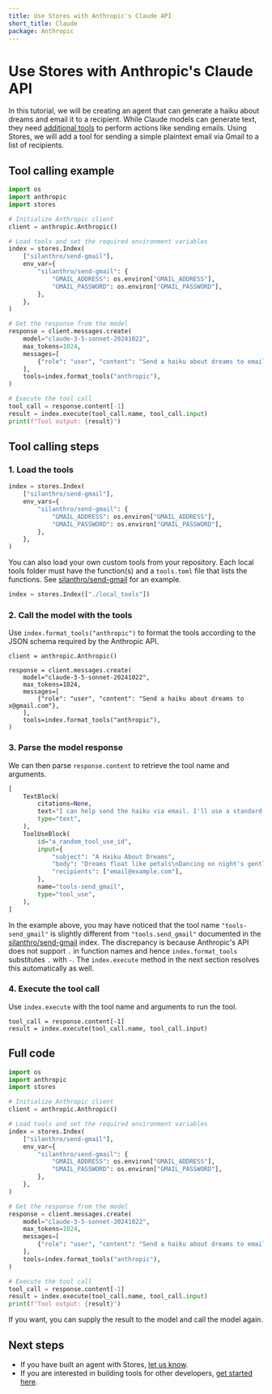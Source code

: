 ```yaml
---
title: Use Stores with Anthropic's Claude API
short_title: Claude
package: Anthropic
---
```


# Use Stores with Anthropic's Claude API

In this tutorial, we will be creating an agent that can generate a haiku about dreams and email it to a recipient. While Claude models can generate text, they need [additional tools](https://docs.anthropic.com/en/docs/build-with-claude/tool-use/overview) to perform actions like sending emails. Using Stores, we will add a tool for sending a simple plaintext email via Gmail to a list of recipients.

## Tool calling example

```python
import os
import anthropic
import stores

# Initialize Anthropic client
client = anthropic.Anthropic()

# Load tools and set the required environment variables
index = stores.Index(
    ["silanthro/send-gmail"],
    env_var={
        "silanthro/send-gmail": {
            "GMAIL_ADDRESS": os.environ["GMAIL_ADDRESS"],
            "GMAIL_PASSWORD": os.environ["GMAIL_PASSWORD"],
        },
    },
)

# Get the response from the model
response = client.messages.create(
    model="claude-3-5-sonnet-20241022",
    max_tokens=1024,
    messages=[
        {"role": "user", "content": "Send a haiku about dreams to email@example.com"}
    ],
    tools=index.format_tools("anthropic"),
)

# Execute the tool call
tool_call = response.content[-1]
result = index.execute(tool_call.name, tool_call.input)
print(f"Tool output: {result}")
```

## Tool calling steps

### 1. Load the tools

```python
index = stores.Index(
    ["silanthro/send-gmail"],
    env_vars={
        "silanthro/send-gmail": {
            "GMAIL_ADDRESS": os.environ["GMAIL_ADDRESS"],
            "GMAIL_PASSWORD": os.environ["GMAIL_PASSWORD"],
        },
    },
)
```

You can also load your own custom tools from your repository. Each local tools folder must have the function(s) and a `tools.toml` file that lists the functions. See [silanthro/send-gmail](https://github.com/silanthro/send-gmail) for an example.

```python
index = stores.Index(["./local_tools"])
```

### 2. Call the model with the tools

Use `index.format_tools("anthropic")` to format the tools according to the JSON schema required by the Anthropic API.

```python{9}
client = anthropic.Anthropic()

response = client.messages.create(
    model="claude-3-5-sonnet-20241022",
    max_tokens=1024,
    messages=[
        {"role": "user", "content": "Send a haiku about dreams to x@gmail.com"},
    ],
    tools=index.format_tools("anthropic"),
)
```



### 3. Parse the model response

We can then parse `response.content` to retrieve the tool name and arguments.

```python {9-14} [response.content]
[
    TextBlock(
        citations=None,
        text="I can help send the haiku via email. I'll use a standard haiku format (5-7-5 syllables) and send it through Gmail. Let me do that for you.",
        type="text",
    ),
    ToolUseBlock(
        id="a_random_tool_use_id",
        input={
            "subject": "A Haiku About Dreams",
            "body": "Dreams float like petals\nDancing on night's gentle breeze\nInto morning's light",
            "recipients": ["email@example.com"],
        },
        name="tools-send_gmail",
        type="tool_use",
    ),
]
```

In the example above, you may have noticed that the tool name `"tools-send_gmail"` is slightly different from `"tools.send_gmail"` documented in the [silanthro/send-gmail](https://github.com/silanthro/send-gmail) index. The discrepancy is because Anthropic's API does not support `.` in function names and hence `index.format_tools` substitutes `.` with `-`. The `index.execute` method in the next section resolves this automatically as well.

### 4. Execute the tool call

Use `index.execute` with the tool name and arguments to run the tool.

```python{2}
tool_call = response.content[-1]
result = index.execute(tool_call.name, tool_call.input)
```

## Full code

```python
import os
import anthropic
import stores

# Initialize Anthropic client
client = anthropic.Anthropic()

# Load tools and set the required environment variables
index = stores.Index(
    ["silanthro/send-gmail"],
    env_var={
        "silanthro/send-gmail": {
            "GMAIL_ADDRESS": os.environ["GMAIL_ADDRESS"],
            "GMAIL_PASSWORD": os.environ["GMAIL_PASSWORD"],
        },
    },
)

# Get the response from the model
response = client.messages.create(
    model="claude-3-5-sonnet-20241022",
    max_tokens=1024,
    messages=[
        {"role": "user", "content": "Send a haiku about dreams to email@example.com"}
    ],
    tools=index.format_tools("anthropic"),
)

# Execute the tool call
tool_call = response.content[-1]
result = index.execute(tool_call.name, tool_call.input)
print(f"Tool output: {result}")
```

If you want, you can supply the result to the model and call the model again.

## Next steps

- If you have built an agent with Stores, [let us know](http://twitter.com/alfred_lua).
- If you are interested in building tools for other developers, [get started here](/docs/contribute).
